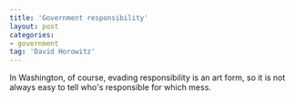 ```yaml
---
title: 'Government responsibility'
layout: post
categories:
- government
tag: 'David Horowitz'
---
```


In Washington, of course, evading responsibility is an art form, so it is not always easy to tell who's responsible for which mess.